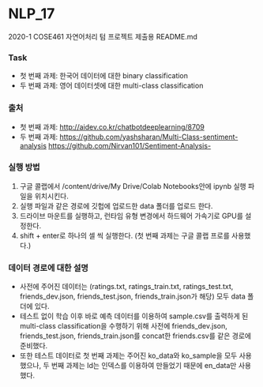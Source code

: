 # NLP_17
2020-1 COSE461 자연어처리 텀 프로젝트 제출용 README.md 

### Task

- 첫 번째 과제: 한국어 데이터에 대한 binary classification
- 두 번째 과제: 영어 데이터셋에 대한 multi-class classification

### 출처

- 첫 번째 과제: http://aidev.co.kr/chatbotdeeplearning/8709
- 두 번째 과제: https://github.com/yashsharan/Multi-Class-sentiment-analysis
                https://github.com/Nirvan101/Sentiment-Analysis-

### 실행 방법

1) 구글 콜랩에서 /content/drive/My Drive/Colab Notebooks안에 ipynb 실행 파일을 위치시킨다.
2) 실행 파일과 같은 경로에 깃헙에 업로드한 data 폴더를 업로드 한다.
3) 드라이브 마운트를 실행하고, 런타임 유형 변경에서 하드웨어 가속기로 GPU를 설정한다.
4) shift + enter로 하나의 셀 씩 실행한다. (첫 번째 과제는 구글 콜랩 프로를 사용했다.)

### 데이터 경로에 대한 설명

- 사전에 주어진 데이터는 (ratings.txt, ratings_train.txt, ratings_test.txt, friends_dev.json, friends_test.json, friends_train.json가 해당) 모두 data 폴더에 있다. 
- 테스트 없이 학습 이후 바로 예측 데이터를 이용하여 sample.csv를 출력하게 된 multi-class classification을 수행하기 위해 사전에 friends_dev.json, friends_test.json, friends_train.json를 concat한 friends.csv를 같은 경로에 준비했다. 
- 또한 테스트 데이터로 첫 번째 과제는 주어진 ko_data와 ko_sample을 모두 사용했으나, 두 번째 과제는 Id는 인덱스를 이용하여 만들었기 때문에 en_data만 사용했다. 
